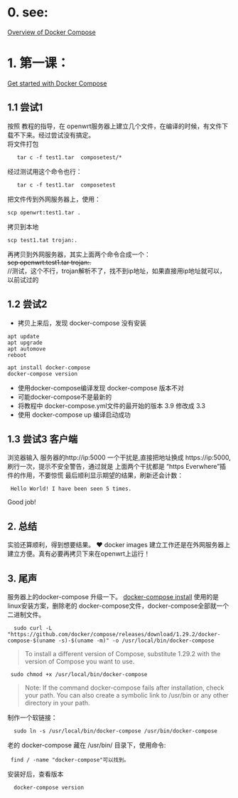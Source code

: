 # 0. see:
[Overview of Docker Compose](https://docs.docker.com/compose/)

# 1. 第一课： 
[Get started with Docker Compose](https://docs.docker.com/compose/gettingstarted/)

## 1.1 尝试1
按照 教程的指导，在 openwrt服务器上建立几个文件，在编译的时候，有文件下载不下来。经过尝试没有搞定。   
将文件打包 

       tar c -f test1.tar  composetest/*   
       
经过测试用这个命令也行： 

       tar c -f test1.tar  composetest  

把文件传到外网服务器上，使用：

    scp openwrt:test1.tar .  
拷贝到本地

    scp test1.tat trojan:.  
再拷贝到外网服务器，其实上面两个命令合成一个：   
~~scp openwrt:test1.tar trojan:.~~   
//测试，这个不行，trojan解析不了，找不到ip地址，如果直接用ip地址就可以，以前试过的

##  1.2 尝试2
 - 拷贝上来后，发现 docker-compose 没有安装
```
apt update
apt upgrade
apt automove
reboot

apt install docker-compose
docker-compose version

```
  - 使用docker-compose编译发现 docker-compose 版本不对
  - 可能docker-compose不是最新的
  - 将教程中 docker-compose.yml文件的最开始的版本 3.9 修改成 3.3
  - 使用 docker-compose up 编译启动成功

## 1.3 尝试3 客户端
  浏览器输入 服务器的http://ip:5000
  一个干扰是,直接把地址换成 https://ip:5000,
  刷行一次，提示不安全警告，通过就是
  上面两个干扰都是 “https Everwhere”插件的作用，不要惊慌
  最后顺利显示期望的结果，刷新还会计数：
  
     Hello World! I have been seen 5 times. 

  Good job!
  
  
## 2. 总结
  实验还算顺利，得到想要结果。
  ❤️ docker images 建立工作还是在外网服务器上建立方便。真有必要再拷贝下来在openwrt上运行！
  
  
## 3. 尾声
  服务器上的docker-compose 升级一下。
  [docker-compose install](https://docs.docker.com/compose/install/)
  使用的是linux安装方案，删除老的 docker-compose文件，docker-compose全部就一个二进制文件。
  
  ```
    sudo curl -L "https://github.com/docker/compose/releases/download/1.29.2/docker-compose-$(uname -s)-$(uname -m)" -o /usr/local/bin/docker-compose
  ```
 > To install a different version of Compose, substitute 1.29.2 with the version of Compose you want to use.

     sudo chmod +x /usr/local/bin/docker-compose
     
 > Note: If the command docker-compose fails after installation, check your path. You can also create a symbolic link to /usr/bin or any other directory in your path.
  
  制作一个软链接：

      sudo ln -s /usr/local/bin/docker-compose /usr/bin/docker-compose
     
  老的 docker-compose 藏在 /usr/bin/ 目录下，使用命令: 
  
     find / -name "docker-compose"可以找到。
     
  安装好后，查看版本
      
      docker-compose version
      
      
 

